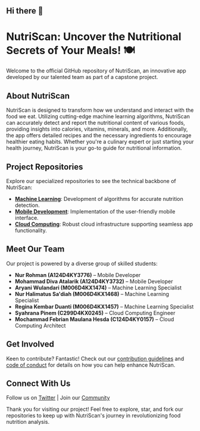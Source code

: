 ## Hi there 👋

# NutriScan: Uncover the Nutritional Secrets of Your Meals! 🍽️

Welcome to the official GitHub repository of NutriScan, an innovative app developed by our talented team as part of a capstone project.

## About NutriScan

NutriScan is designed to transform how we understand and interact with the food we eat. Utilizing cutting-edge machine learning algorithms, NutriScan can accurately detect and report the nutritional content of various foods, providing insights into calories, vitamins, minerals, and more. Additionally, the app offers detailed recipes and the necessary ingredients to encourage healthier eating habits. Whether you're a culinary expert or just starting your health journey, NutriScan is your go-to guide for nutritional information.

## Project Repositories
Explore our specialized repositories to see the technical backbone of NutriScan:
- [**Machine Learning**](link-to-machine-learning-repo): Development of algorithms for accurate nutrition detection.
- [**Mobile Development**](https://github.com/NutriScann/nutriscan-app.git): Implementation of the user-friendly mobile interface.
- [**Cloud Computing**](https://github.com/NutriScann/cloud-computing.git): Robust cloud infrastructure supporting seamless app functionality.

## Meet Our Team
Our project is powered by a diverse group of skilled students:
- **Nur Rohman (A124D4KY3776)** – Mobile Developer
- **Mohammad Diva Atalarik (A124D4KY3732)** – Mobile Developer
- **Aryani Wulandari (M006D4KX1474)** – Machine Learning Specialist
- **Nur Halimatus Sa'diah (M006D4KX1468)** – Machine Learning Specialist
- **Regina Kembar Duanti (M006D4KX1457)** – Machine Learning Specialist
- **Syahrana Pinem (C299D4KX0245)** – Cloud Computing Engineer
- **Mochammad Febrian Maulana Hesda (C124D4KY0157)** – Cloud Computing Architect

## Get Involved
Keen to contribute? Fantastic! Check out our [contribution guidelines](link-to-contribution-guidelines) and [code of conduct](link-to-code-of-conduct) for details on how you can help enhance NutriScan.

## Connect With Us
Follow us on [Twitter](link-to-twitter) | Join our [Community](link-to-community)

Thank you for visiting our project! Feel free to explore, star, and fork our repositories to keep up with NutriScan's journey in revolutionizing food nutrition analysis.

